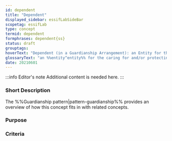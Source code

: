```yaml
---
id: dependent
title: "Dependent"
displayed_sidebar: essifLabSideBar
scopetag: essifLab
type: concept
termid: dependent
formphrases: dependent{ss}
status: draft
grouptags:
hoverText: "Dependent (in a Guardianship Arrangement): an Entity for the caring for and/or protecting/guarding/defending of which a Guardianship Arrangement has been established."
glossaryText: "an %%entity^entity%% for the caring for and/or protecting/guarding/defending of which a %%guardianship arrangement^guardianship-arrangement%% has been established."
date: 20210601
---
```


:::info Editor's note
Additional content is needed here.
:::

### Short Description

The %%Guardianship pattern|pattern-guardianship%% provides an overview of how this concept fits in with related concepts.

### Purpose

### Criteria
